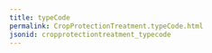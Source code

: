 ```yaml
---
title: typeCode
permalink: CropProtectionTreatment.typeCode.html
jsonid: cropprotectiontreatment_typecode
---
```

